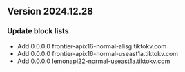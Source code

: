## Version 2024.12.28

### Update block lists

- Add 0.0.0.0 frontier-apix16-normal-alisg.tiktokv.com
- Add 0.0.0.0 frontier-apix16-normal-useast1a.tiktokv.com
- Add 0.0.0.0 lemonapi22-normal-useast1a.tiktokv.com
